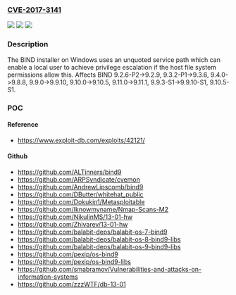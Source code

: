 ### [CVE-2017-3141](https://cve.mitre.org/cgi-bin/cvename.cgi?name=CVE-2017-3141)
![](https://img.shields.io/static/v1?label=Product&message=BIND%209&color=blue)
![](https://img.shields.io/static/v1?label=Version&message=n%2Fa&color=blue)
![](https://img.shields.io/static/v1?label=Vulnerability&message=This%20vulnerability%20exists%20in%20the%20installer%20delivered%20with%20BIND%20for%20Windows%20and%20not%20within%20BIND%20itself.%20%20Non-Windows%20builds%20and%20installations%20are%20unaffected.%20%20A%20manual%20installation%20of%20BIND%20where%20the%20service%20path%20is%20quoted%20when%20added%20would%20not%20be%20at%20risk.&color=brighgreen)

### Description

The BIND installer on Windows uses an unquoted service path which can enable a local user to achieve privilege escalation if the host file system permissions allow this. Affects BIND 9.2.6-P2->9.2.9, 9.3.2-P1->9.3.6, 9.4.0->9.8.8, 9.9.0->9.9.10, 9.10.0->9.10.5, 9.11.0->9.11.1, 9.9.3-S1->9.9.10-S1, 9.10.5-S1.

### POC

#### Reference
- https://www.exploit-db.com/exploits/42121/

#### Github
- https://github.com/ALTinners/bind9
- https://github.com/ARPSyndicate/cvemon
- https://github.com/AndrewLipscomb/bind9
- https://github.com/DButter/whitehat_public
- https://github.com/Dokukin1/Metasploitable
- https://github.com/Iknowmyname/Nmap-Scans-M2
- https://github.com/NikulinMS/13-01-hw
- https://github.com/Zhivarev/13-01-hw
- https://github.com/balabit-deps/balabit-os-7-bind9
- https://github.com/balabit-deps/balabit-os-8-bind9-libs
- https://github.com/balabit-deps/balabit-os-9-bind9-libs
- https://github.com/pexip/os-bind9
- https://github.com/pexip/os-bind9-libs
- https://github.com/smabramov/Vulnerabilities-and-attacks-on-information-systems
- https://github.com/zzzWTF/db-13-01

